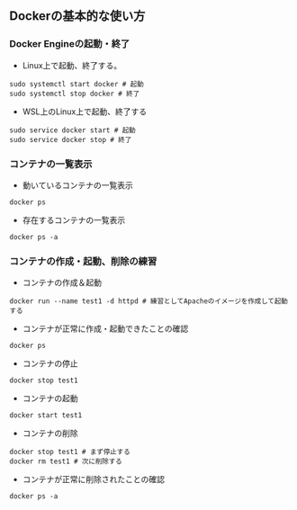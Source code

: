 ## Dockerの基本的な使い方
### Docker Engineの起動・終了
- Linux上で起動、終了する。
```
sudo systemctl start docker # 起動
sudo systemctl stop docker # 終了
```

- WSL上のLinux上で起動、終了する
```
sudo service docker start # 起動
sudo service docker stop # 終了
```

### コンテナの一覧表示
- 動いているコンテナの一覧表示
```
docker ps
```
- 存在するコンテナの一覧表示
```
docker ps -a
```

### コンテナの作成・起動、削除の練習
- コンテナの作成＆起動
```
docker run --name test1 -d httpd # 練習としてApacheのイメージを作成して起動する
```
- コンテナが正常に作成・起動できたことの確認
```
docker ps
```

- コンテナの停止
```
docker stop test1
```

- コンテナの起動
```
docker start test1
```

- コンテナの削除
```
docker stop test1 # まず停止する
docker rm test1 # 次に削除する
```

- コンテナが正常に削除されたことの確認
```
docker ps -a
```

### 
